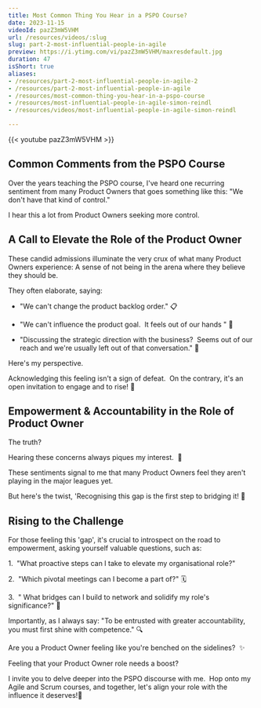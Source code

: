 ```yaml
---
title: Most Common Thing You Hear in a PSPO Course?
date: 2023-11-15
videoId: pazZ3mW5VHM
url: /resources/videos/:slug
slug: part-2-most-influential-people-in-agile
preview: https://i.ytimg.com/vi/pazZ3mW5VHM/maxresdefault.jpg
duration: 47
isShort: true
aliases:
- /resources/part-2-most-influential-people-in-agile-2
- /resources/part-2-most-influential-people-in-agile
- /resources/most-common-thing-you-hear-in-a-pspo-course
- /resources/most-influential-people-in-agile-simon-reindl
- /resources/videos/most-influential-people-in-agile-simon-reindl

---
```


{{< youtube pazZ3mW5VHM >}}

## Common Comments from the PSPO Course

Over the years teaching the PSPO course, I've heard one recurring sentiment from many Product Owners that goes something like this: "We don't have that kind of control."

I hear this a lot from Product Owners seeking more control.

## A Call to Elevate the Role of the Product Owner

These candid admissions illuminate the very crux of what many Product Owners experience: A sense of not being in the arena where they believe they should be.

They often elaborate, saying:

- "We can't change the product backlog order." 📋

- "We can't influence the product goal.  It feels out of our hands " 🎯

- "Discussing the strategic direction with the business?  Seems out of our reach and we're usually left out of that conversation." 🚫

Here's my perspective.   

Acknowledging this feeling isn't a sign of defeat.  On the contrary, it's an open invitation to engage and to rise! 🌟

## Empowerment & Accountability in the Role of Product Owner

The truth?

Hearing these concerns always piques my interest.  💪

These sentiments signal to me that many Product Owners feel they aren't playing in the major leagues yet.

But here's the twist, 'Recognising this gap is the first step to bridging it! 🌉

## Rising to the Challenge

For those feeling this 'gap', it's crucial to introspect on the road to empowerment, asking yourself valuable questions, such as:

1\.  "What proactive steps can I take to elevate my organisational role?"

2\.  "Which pivotal meetings can I become a part of?" 🗓️

3\.  " What bridges can I build to network and solidify my role's significance?" 🤝

Importantly, as I always say: "To be entrusted with greater accountability, you must first shine with competence." 🔍

Are you a Product Owner feeling like you're benched on the sidelines?  ✨

Feeling that your Product Owner role needs a boost?

I invite you to delve deeper into the PSPO discourse with me.  Hop onto my Agile and Scrum courses, and together, let's align your role with the influence it deserves!🤝


